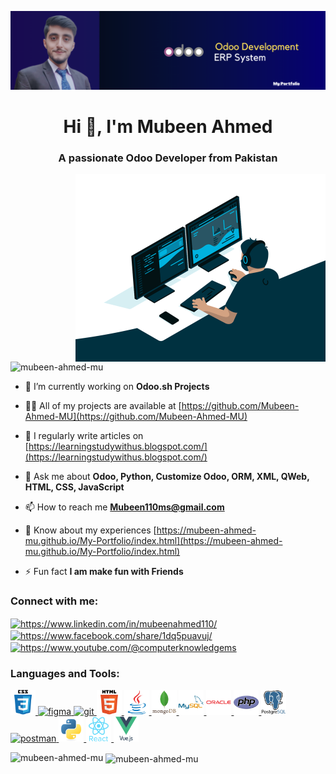 ![logo](https://github.com/Mubeen-Ahmed-MU/Mubeen-Ahmed-MU/blob/main/odoo.png)
<h1 align="center">Hi 👋, I'm Mubeen Ahmed</h1>
<h3 align="center">A passionate Odoo Developer from Pakistan</h3>

<img align="right" alt="coding" width="400" src="/fav.gif">


<p align="left"> <img src="https://komarev.com/ghpvc/?username=mubeen-ahmed-mu&label=Profile%20views&color=0e75b6&style=flat" alt="mubeen-ahmed-mu" /> </p>

- 🔭 I’m currently working on **Odoo.sh Projects**

- 👨‍💻 All of my projects are available at [https://github.com/Mubeen-Ahmed-MU](https://github.com/Mubeen-Ahmed-MU)

- 📝 I regularly write articles on [https://learningstudywithus.blogspot.com/](https://learningstudywithus.blogspot.com/)

- 💬 Ask me about **Odoo, Python, Customize Odoo, ORM, XML, QWeb, HTML, CSS, JavaScript**

- 📫 How to reach me **Mubeen110ms@gmail.com**

- 📄 Know about my experiences [https://mubeen-ahmed-mu.github.io/My-Portfolio/index.html](https://mubeen-ahmed-mu.github.io/My-Portfolio/index.html)

- ⚡ Fun fact **I am make fun with Friends**

<h3 align="left">Connect with me:</h3>
<p align="left">
<a href="https://linkedin.com/in/https://www.linkedin.com/in/mubeenahmed110/" target="blank"><img align="center" src="https://raw.githubusercontent.com/rahuldkjain/github-profile-readme-generator/master/src/images/icons/Social/linked-in-alt.svg" alt="https://www.linkedin.com/in/mubeenahmed110/" height="30" width="40" /></a>
<a href="https://fb.com/https://www.facebook.com/learningstudywithus/" target="blank"><img align="center" src="https://raw.githubusercontent.com/rahuldkjain/github-profile-readme-generator/master/src/images/icons/Social/facebook.svg" alt="https://www.facebook.com/share/1dq5puavuj/" height="30" width="40" /></a>
<a href="https://www.youtube.com/c/https://www.youtube.com/@computerknowledgems" target="blank"><img align="center" src="https://raw.githubusercontent.com/rahuldkjain/github-profile-readme-generator/master/src/images/icons/Social/youtube.svg" alt="https://www.youtube.com/@computerknowledgems" height="30" width="40" /></a>
</p>

<h3 align="left">Languages and Tools:</h3>
<p align="left"> <a href="https://www.w3schools.com/css/" target="_blank" rel="noreferrer"> <img src="https://raw.githubusercontent.com/devicons/devicon/master/icons/css3/css3-original-wordmark.svg" alt="css3" width="40" height="40"/> </a> <a href="https://www.figma.com/" target="_blank" rel="noreferrer"> <img src="https://www.vectorlogo.zone/logos/figma/figma-icon.svg" alt="figma" width="40" height="40"/> </a> <a href="https://git-scm.com/" target="_blank" rel="noreferrer"> <img src="https://www.vectorlogo.zone/logos/git-scm/git-scm-icon.svg" alt="git" width="40" height="40"/> </a> <a href="https://www.w3.org/html/" target="_blank" rel="noreferrer"> <img src="https://raw.githubusercontent.com/devicons/devicon/master/icons/html5/html5-original-wordmark.svg" alt="html5" width="40" height="40"/> </a> <a href="https://www.java.com" target="_blank" rel="noreferrer"> <img src="https://raw.githubusercontent.com/devicons/devicon/master/icons/java/java-original.svg" alt="java" width="40" height="40"/> </a> <a href="https://www.mongodb.com/" target="_blank" rel="noreferrer"> <img src="https://raw.githubusercontent.com/devicons/devicon/master/icons/mongodb/mongodb-original-wordmark.svg" alt="mongodb" width="40" height="40"/> </a> <a href="https://www.mysql.com/" target="_blank" rel="noreferrer"> <img src="https://raw.githubusercontent.com/devicons/devicon/master/icons/mysql/mysql-original-wordmark.svg" alt="mysql" width="40" height="40"/> </a> <a href="https://www.oracle.com/" target="_blank" rel="noreferrer"> <img src="https://raw.githubusercontent.com/devicons/devicon/master/icons/oracle/oracle-original.svg" alt="oracle" width="40" height="40"/> </a> <a href="https://www.php.net" target="_blank" rel="noreferrer"> <img src="https://raw.githubusercontent.com/devicons/devicon/master/icons/php/php-original.svg" alt="php" width="40" height="40"/> </a> <a href="https://www.postgresql.org" target="_blank" rel="noreferrer"> <img src="https://raw.githubusercontent.com/devicons/devicon/master/icons/postgresql/postgresql-original-wordmark.svg" alt="postgresql" width="40" height="40"/> </a> <a href="https://postman.com" target="_blank" rel="noreferrer"> <img src="https://www.vectorlogo.zone/logos/getpostman/getpostman-icon.svg" alt="postman" width="40" height="40"/> </a> <a href="https://www.python.org" target="_blank" rel="noreferrer"> <img src="https://raw.githubusercontent.com/devicons/devicon/master/icons/python/python-original.svg" alt="python" width="40" height="40"/> </a> <a href="https://reactjs.org/" target="_blank" rel="noreferrer"> <img src="https://raw.githubusercontent.com/devicons/devicon/master/icons/react/react-original-wordmark.svg" alt="react" width="40" height="40"/> </a> <a href="https://vuejs.org/" target="_blank" rel="noreferrer"> <img src="https://raw.githubusercontent.com/devicons/devicon/master/icons/vuejs/vuejs-original-wordmark.svg" alt="vuejs" width="40" height="40"/> </a> </p>

<p><img align="left" src="https://github-readme-stats.vercel.app/api/top-langs?username=mubeen-ahmed-mu&show_icons=true&locale=en&layout=compact" alt="mubeen-ahmed-mu" /></p>

<p>&nbsp;<img align="center" src="https://github-readme-stats.vercel.app/api?username=mubeen-ahmed-mu&show_icons=true&locale=en" alt="mubeen-ahmed-mu" /></p>
